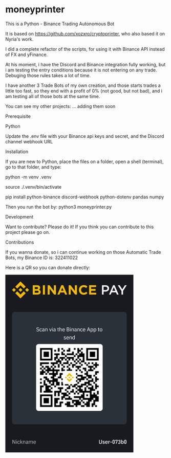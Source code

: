 # moneyprinter
This is a Python - Binance Trading Autonomous Bot

It is based on https://github.com/xozxro/cryptoprinter, who also based it on Nyria's work.

I did a complete refactor of the scripts, for using it with Binance API instead of FX and yFinance.

At his moment, i have the Discord and Binance integration fully working, but i am testing the entry conditions because it is not entering on any trade.  Debuging those rules takes a lot of time.

I have another 3 Trade Bots of my own creation, and those starts trades a little too fast, so they end with a profit of 0% (not good, but not bad), and i am testing all of those bots at the same time.

You can see my other projects: ... adding them soon

Prerequisite

Python

Update the .env file with your Binance api keys and secret, and the Discord channel webhook URL

Installation

If you are new to Python, place the files on a folder, open a shell (terminal), go to that folder, and type:  

python -m venv .venv

source ./.venv/bin/activate

pip install python-binance discord-webhook python-dotenv pandas numpy

Then you run the bot by:  python3 moneyprinter.py

Development

Want to contribute? Please do it! If you think you can contribute to this project please go on.

Contributions

If you wanna donate, so i can continue working on those Automatic Trade Bots, my Binance ID is: 322411022

Here is a QR so you can donate directly:

<img src="https://github.com/scorpile/moneyprinter/raw/main/binance.jpg?raw=true" alt="Binance QR" style="width: 400px;">
